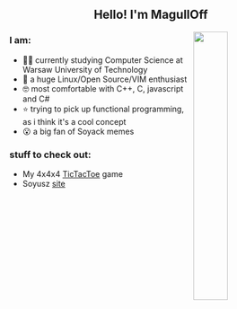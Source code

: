 <h2 align="center">Hello! I'm MagullOff</h2>

<img align="right" img width="35%" src="https://i.imgur.com/LXVcA1w.png" />
                                                                                                                                   
### I am:
- 👨‍🎓 currently studying Computer Science at Warsaw University of Technology
- 🐧 a huge Linux/Open Source/VIM enthusiast
- 🤓 most comfortable with C++, C, javascript and C#
- ⭐ trying to pick up functional programming, as i think it's a cool concept
- 😮 a big fan of Soyack memes

### stuff to check out:
- My 4x4x4 <a href="https://playtictactoe444.web.app/">TicTacToe</a> game
- Soyusz <a href="https://soyusz.netlify.app/">site</a>

